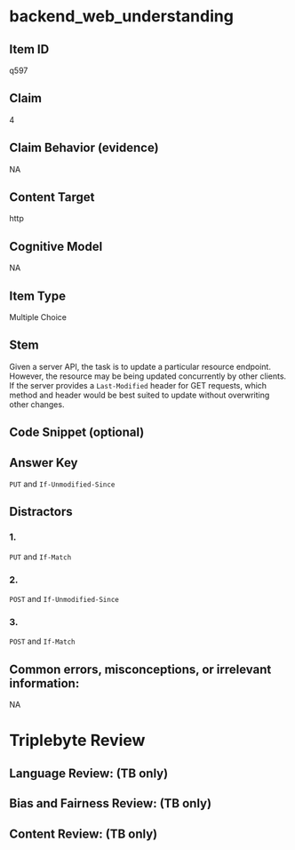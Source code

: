 # backend_web_understanding

## Item ID
q597

## Claim
4

## Claim Behavior (evidence)
NA

## Content Target
http

## Cognitive Model
NA

## Item Type
Multiple Choice

## Stem
Given a server API, the task is to update a particular resource endpoint.  However, the resource may be being updated concurrently by other clients.  If the server provides a `Last-Modified` header for GET requests, which method and header would be best suited to update without overwriting other changes.

## Code Snippet (optional)


## Answer Key
`PUT` and `If-Unmodified-Since`

## Distractors

### 1.
`PUT` and `If-Match`

### 2.
`POST` and `If-Unmodified-Since`

### 3.
`POST` and `If-Match`

## Common errors, misconceptions, or irrelevant information:
NA

# Triplebyte Review


## Language Review: (TB only)


## Bias and Fairness Review: (TB only)


## Content Review: (TB only)

